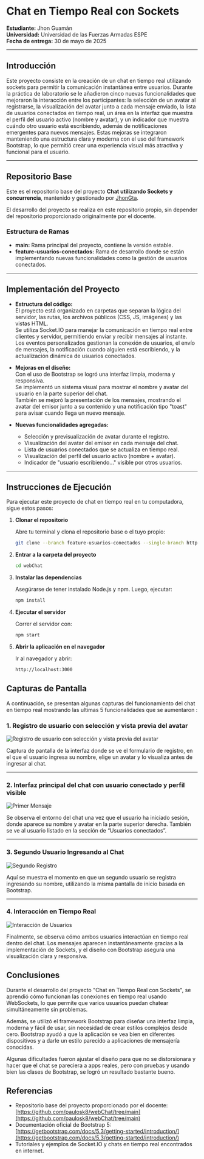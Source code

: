 # Chat en Tiempo Real con Sockets

**Estudiante:** Jhon Guamán  
**Universidad:** Universidad de las Fuerzas Armadas ESPE  
**Fecha de entrega:** 30 de mayo de 2025

---

## Introducción

Este proyecto consiste en la creación de un chat en tiempo real utilizando sockets para permitir la comunicación instantánea entre usuarios. Durante la práctica de laboratorio se le añadieron cinco nuevas funcionalidades que mejoraron la interacción entre los participantes: la selección de un avatar al registrarse, la visualización del avatar junto a cada mensaje enviado, la lista de usuarios conectados en tiempo real, un área en la interfaz que muestra el perfil del usuario activo (nombre y avatar), y un indicador que muestra cuándo otro usuario está escribiendo, además de notificaciones emergentes para nuevos mensajes. Estas mejoras se integraron manteniendo una estructura clara y moderna con el uso del framework Bootstrap, lo que permitió crear una experiencia visual más atractiva y funcional para el usuario.

---

## Repositorio Base

Este es el repositorio base del proyecto **Chat utilizando Sockets y concurrencia**, mantenido y gestionado por [JhonGta](https://github.com/JhonGta).

El desarrollo del proyecto se realiza en este repositorio propio, sin depender del repositorio proporcionado originalmente por el docente.

### Estructura de Ramas

- **main:** Rama principal del proyecto, contiene la versión estable.
- **feature-usuarios-conectados:** Rama de desarrollo donde se están implementando nuevas funcionalidades como la gestión de usuarios conectados.

---
## Implementación del Proyecto

- **Estructura del código:**  
  El proyecto está organizado en carpetas que separan la lógica del servidor, las rutas, los archivos públicos (CSS, JS, imágenes) y las vistas HTML.  
  Se utiliza Socket.IO para manejar la comunicación en tiempo real entre clientes y servidor, permitiendo enviar y recibir mensajes al instante.  
  Los eventos personalizados gestionan la conexión de usuarios, el envío de mensajes, la notificación cuando alguien está escribiendo, y la actualización dinámica de usuarios conectados.

- **Mejoras en el diseño:**  
  Con el uso de Bootstrap se logró una interfaz limpia, moderna y responsiva.  
  Se implementó un sistema visual para mostrar el nombre y avatar del usuario en la parte superior del chat.  
  También se mejoró la presentación de los mensajes, mostrando el avatar del emisor junto a su contenido y una notificación tipo "toast" para avisar cuando llega un nuevo mensaje.

- **Nuevas funcionalidades agregadas:**  
  - Selección y previsualización de avatar durante el registro.  
  - Visualización del avatar del emisor en cada mensaje del chat.  
  - Lista de usuarios conectados que se actualiza en tiempo real.  
  - Visualización del perfil del usuario activo (nombre + avatar).  
  - Indicador de "usuario escribiendo..." visible por otros usuarios.

---

## Instrucciones de Ejecución

Para ejecutar este proyecto de chat en tiempo real en tu computadora, sigue estos pasos:

1. **Clonar el repositorio**

   Abre tu terminal y clona el repositorio base o el tuyo propio:

   ```bash
   git clone --branch feature-usuarios-conectados --single-branch https://github.com/JhonGta/Chat-utilizando-Sockets-y-concurrencia.git

2. **Entrar a la carpeta del proyecto**

   ```bash
   cd webChat

3. **Instalar las dependencias**

   Asegúrarse de tener instalado Node.js y npm. Luego, ejecutar:

   ```bash
   npm install

4. **Ejecutar el servidor**

   Correr el servidor con:

   ```bash
   npm start

5. **Abrir la aplicación en el navegador**

   Ir al navegador y abrir:

   ```bash
   http://localhost:3000
   

## Capturas de Pantalla

A continuación, se presentan algunas capturas del funcionamiento del chat en tiempo real mostrando las ultimas 5 funcionalidades que se aumentaron :

### 1. Registro de usuario con selección y vista previa del avatar

![Registro de usuario con selección y vista previa del avatar](https://i.imgur.com/s8WWsvg.png)

Captura de pantalla de la interfaz donde se ve el formulario de registro, en el que el usuario ingresa su nombre, elige un avatar y lo visualiza antes de ingresar al chat.

---

### 2. Interfaz principal del chat con usuario conectado y perfil visible

![Primer Mensaje](https://i.imgur.com/Is6aE2p.png)

Se observa el entorno del chat una vez que el usuario ha iniciado sesión, donde aparece su nombre y avatar en la parte superior derecha. También se ve al usuario listado en la sección de “Usuarios conectados”.

---

### 3. Segundo Usuario Ingresando al Chat

![Segundo Registro](https://i.imgur.com/pq2jjLx.png)

Aquí se muestra el momento en que un segundo usuario se registra ingresando su nombre, utilizando la misma pantalla de inicio basada en Bootstrap.

---

### 4. Interacción en Tiempo Real

![Interacción de Usuarios](https://i.imgur.com/7V7U21U.png)

Finalmente, se observa cómo ambos usuarios interactúan en tiempo real dentro del chat. Los mensajes aparecen instantáneamente gracias a la implementación de Sockets, y el diseño con Bootstrap asegura una visualización clara y responsiva.

## Conclusiones

Durante el desarrollo del proyecto "Chat en Tiempo Real con Sockets", se aprendió cómo funcionan las conexiones en tiempo real usando WebSockets, lo que permite que varios usuarios puedan chatear simultáneamente sin problemas. 

Además, se utilizó el framework Bootstrap para diseñar una interfaz limpia, moderna y fácil de usar, sin necesidad de crear estilos complejos desde cero. Bootstrap ayudó a que la aplicación se vea bien en diferentes dispositivos y a darle un estilo parecido a aplicaciones de mensajería conocidas.

Algunas dificultades fueron ajustar el diseño para que no se distorsionara y hacer que el chat se pareciera a apps reales, pero con pruebas y usando bien las clases de Bootstrap, se logró un resultado bastante bueno.

## Referencias

- Repositorio base del proyecto proporcionado por el docente: [https://github.com/paulosk8/webChat/tree/main](https://github.com/paulosk8/webChat/tree/main)
- Documentación oficial de Bootstrap 5: [https://getbootstrap.com/docs/5.3/getting-started/introduction/](https://getbootstrap.com/docs/5.3/getting-started/introduction/)
- Tutoriales y ejemplos de Socket.IO y chats en tiempo real encontrados en internet.

